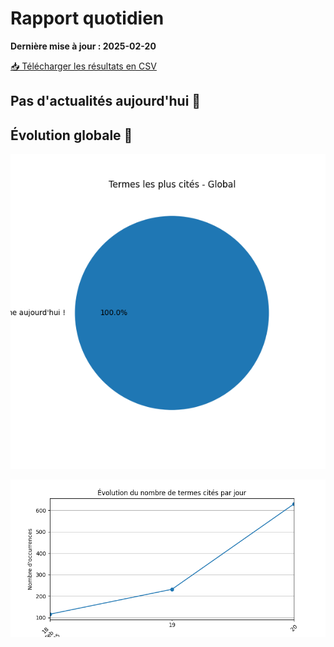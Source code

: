 # Rapport quotidien

**Dernière mise à jour : 2025-02-20**

[📥 Télécharger les résultats en CSV](https://github.com/LlrdntCORDER/VeilleMoniteur/releases/latest/download/Data.csv)

## Pas d'actualités aujourd'hui 🥱



## Évolution globale 🚀

![Graphique](img/global_pie.png)

![Graphique](img/evolution_line.png)


